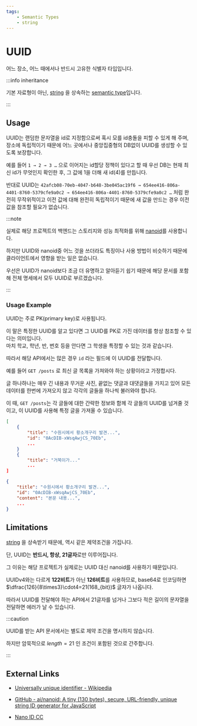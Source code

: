 ```yaml
---
tags:
    - Semantic Types
    - string
---
```


# UUID

어느 장소, 어느 때에서나 반드시 고유한 식별자 타입입니다.

:::info inheritance

기본 자료형이 아닌, [string](../primitive/string.md) 을 상속하는 [semantic type](./README.md)입니다.

:::

## Usage

UUID는 랜덤한 문자열을 id로 지정함으로써 혹시 모를 id충돌을 피할 수 있게 해 주며, 장소에 독립적이기 때문에 어느 곳에서나 중앙집중형의 DB없이 UUID를 생성할 수 있도록 보장합니다.

예를 들어 `1 → 2 → 3 …` 으로 이어지는 id할당 정책이 있다고 할 때 우선 DB는 현재 최신 id가 무엇인지 확인한 후, 그 값에 1을 더해 새 id(4)를 만듭니다.

반대로 UUID는 `42afcb08-70eb-4047-b648-3be045ac19f6 → 654ee416-806a-4401-8760-5379cfe9a0c2 → 654ee416-806a-4401-8760-5379cfe9a0c2 …` 처럼 완전히 무작위적이고 이전 값에 대해 완전히 독립적이기 때문에 새 값을 만드는 경우 이전 값을 참조할 필요가 없습니다.

:::note

실제로 해당 프로젝트의 백엔드는 스토리지와 성능 최적화를 위해 [nanoid](https://github.com/ai/nanoid)를 사용합니다.

하지만 UUID와 nanoid중 어느 것을 쓰더라도 특징이나 사용 방법이 비슷하기 때문에 클라이언트에서 영향을 받는 일은 없습니다.

우선은 UUID가 nanoid보다 조금 더 유명하고 알아듣기 쉽기 때문에 해당 문서를 포함해 전체 명세에서 모두 UUID로 부르겠습니다.

:::

### Usage Example

UUID는 주로 PK(primary key)로 사용됩니다.

이 말은 특정한 UUID를 알고 있다면 그 UUID를 PK로 가진 데이터를 항상 참조할 수 있다는 의미입니다.<br />
마치 학교, 학년, 반, 번호 등을 안다면 그 학생을 특정할 수 있는 것과 같습니다.

따라서 해당 API에서는 많은 경우 `id` 라는 필드에 이 UUID를 전달합니다.

예를 들어 `GET /posts` 로 최신 글 목록을 가져와야 하는 상황이라고 가정합시다.

글 하나하나는 매우 긴 내용과 무거운 사진, 끝없는 댓글과 대댓글들을 가지고 있어 모든 데이터를 한번에 가져오지 않고 각각의 글들을 하나씩 불러와야 합니다.

이 때, `GET /posts`는 각 글들에 대한 간략한 정보와 함께 각 글들의 UUID를 넘겨줄 것이고, 이 UUID를 사용해 특정 글을 가져올 수 있습니다.

```json {4} title="GET /posts"
[
	{
		"title": "수원시에서 황소개구리 발견...",
		"id": "0AcDIB-xWsqAwjCS_70Eb",
		...
	}
	{
		"title": "거북이가..."
		...
]
```

```json {3} title="GET /posts/0AcDIB-xWsqAwjCS_70Eb"
{
	"title": "수원시에서 황소개구리 발견...",
	"id": "0AcDIB-xWsqAwjCS_70Eb",
	"content": "본문 내용...",
	...
}
```

## Limitations

[string](../primitive/string.md) 을 상속받기 때문에, 역시 같은 제약조건을 가집니다.

단, UUID는 **반드시, 항상, 21글자**로만 이루어집니다.

그 이유는 해당 프로젝트가 실제로는 UUID 대신 nanoid를 사용하기 때문입니다.

UUIDv4와는 다르게 **122비트**가 아닌 **126비트**를 사용하므로, base64로 인코딩하면 $\dfrac{126}{8\times3}\cdot4=21(168_{bit})$ 글자가 나옵니다.

따라서 UUID를 전달해야 하는 API에서 21글자를 넘거나 그보다 적은 길이의 문자열을 전달하면 에러가 날 수 있습니다.

:::caution

UUID를 받는 API 문서에서는 별도로 제약 조건을 명시하지 않습니다.

하지만 암묵적으로 $length=21$ 인 조건이 포함된 것으로 간주합니다.

:::

## External Links

-   [Universally unique identifier - Wikipedia](https://en.wikipedia.org/wiki/Universally_unique_identifier)

-   [GitHub - ai/nanoid: A tiny (130 bytes), secure, URL-friendly, unique string ID generator for JavaScript](https://github.com/ai/nanoid)

-   [Nano ID CC](https://zelark.github.io/nano-id-cc)
